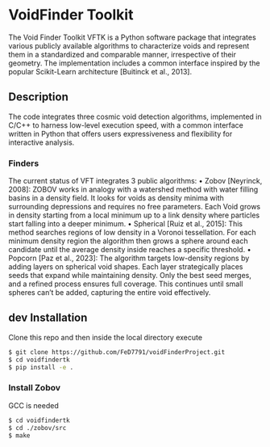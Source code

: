 # VoidFinder Toolkit
The Void Finder Toolkit VFTK is a Python software package that integrates various publicly available algorithms to characterize voids and represent them in a standardized and comparable manner, irrespective of their geometry. The implementation includes a common interface inspired by the popular Scikit-Learn architecture [Buitinck et al., 2013].

## Description
The code integrates three cosmic void detection algorithms, implemented in C/C++ to harness low-level execution speed, with a common interface written in Python that offers users expressiveness and flexibility for interactive analysis.

### Finders

The current status of VFT integrates 3 public algorithms:
• Zobov [Neyrinck, 2008]: ZOBOV works in analogy with a watershed method with water filling basins in a density field. It looks for voids as density minima with surrounding depressions and requires no free parameters. Each Void grows in density starting from a local minimum up to a link density where particles start falling into a deeper minimum.
• Spherical [Ruiz et al., 2015]: This method searches regions of low density in a Voronoi tessellation. For each minimum density region the algorithm then grows a sphere around each candidate until the average density inside reaches a specific threshold.
• Popcorn [Paz et al., 2023]: The algorithm targets low-density regions by adding layers on spherical void shapes. Each layer strategically places seeds that expand while maintaining density. Only the best seed merges, and a refined process ensures full coverage. This continues until small spheres can’t be added, capturing the entire void effectively.

## dev Installation

Clone this repo and then inside the local directory execute

```bash
$ git clone https://github.com/FeD7791/voidFinderProject.git
$ cd voidfindertk
$ pip install -e .
```
### Install Zobov
GCC is needed
```bash
$ cd voidfindertk
$ cd ./zobov/src
$ make
```







